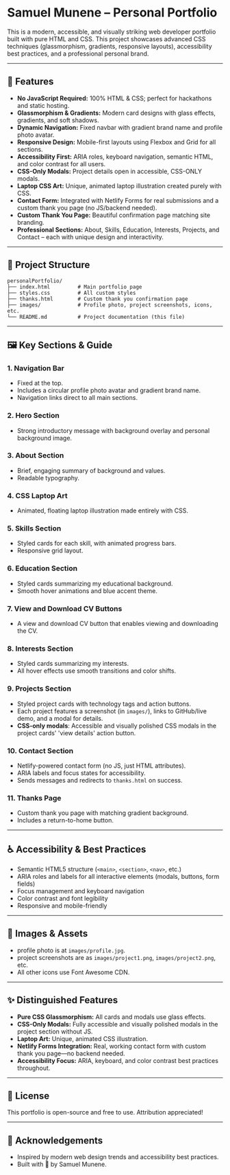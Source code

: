# Samuel Munene – Personal Portfolio

This is a modern, accessible, and visually striking web developer portfolio built with pure HTML and CSS. This project showcases advanced CSS techniques (glassmorphism, gradients, responsive layouts), accessibility best practices, and a professional personal brand.

---

## 🚀 Features

- **No JavaScript Required:** 100% HTML & CSS; perfect for hackathons and static hosting.
- **Glassmorphism & Gradients:** Modern card designs with glass effects, gradients, and soft shadows.
- **Dynamic Navigation:** Fixed navbar with gradient brand name and profile photo avatar.
- **Responsive Design:** Mobile-first layouts using Flexbox and Grid for all sections.
- **Accessibility First:** ARIA roles, keyboard navigation, semantic HTML, and color contrast for all users.
- **CSS-Only Modals:** Project details open in accessible, CSS-ONLY modals.
- **Laptop CSS Art:** Unique, animated laptop illustration created purely with CSS.
- **Contact Form:** Integrated with Netlify Forms for real submissions and a custom thank you page (no JS/backend needed).
- **Custom Thank You Page:** Beautiful confirmation page matching site branding.
- **Professional Sections:** About, Skills, Education, Interests, Projects, and Contact – each with unique design and interactivity.

---

## 📁 Project Structure

```
personalPortfolio/
├── index.html         # Main portfolio page
├── styles.css         # All custom styles
├── thanks.html        # Custom thank you confirmation page
├── images/            # Profile photo, project screenshots, icons, etc.
└── README.md          # Project documentation (this file)
```

---

## 🖼️ Key Sections & Guide

### 1. **Navigation Bar**
- Fixed at the top.
- Includes a circular profile photo avatar and gradient brand name.
- Navigation links direct to all main sections.

### 2. **Hero Section**
- Strong introductory message with background overlay and personal background image.

### 3. **About Section**
- Brief, engaging summary of background and values.
- Readable typography.

### 4. **CSS Laptop Art**
- Animated, floating laptop illustration made entirely with CSS.

### 5. **Skills Section**
- Styled cards for each skill, with animated progress bars.
- Responsive grid layout.

### 6. **Education Section**
- Styled cards summarizing my educational background.
- Smooth hover animations and blue accent theme.

### 7. **View and Download CV Buttons**
- A view and download CV button that enables viewing and downloading the CV.

### 8. **Interests Section**
- Styled cards summarizing my interests.
- All hover effects use smooth transitions and color shifts.

### 9. **Projects Section**
- Styled project cards with technology tags and action buttons.
- Each project features a screenshot (in `images/`), links to GitHub/live demo, and a modal for details.
- **CSS-only modals**: Accessible and visually polished CSS modals in the project cards' 'view details' action button.

### 10. **Contact Section**
- Netlify-powered contact form (no JS, just HTML attributes).
- ARIA labels and focus states for accessibility.
- Sends messages and redirects to `thanks.html` on success.

### 11. **Thanks Page**
- Custom thank you page with matching gradient background.
- Includes a return-to-home button.

---

## ♿ Accessibility & Best Practices
- Semantic HTML5 structure (`<main>`, `<section>`, `<nav>`, etc.)
- ARIA roles and labels for all interactive elements (modals, buttons, form fields)
- Focus management and keyboard navigation
- Color contrast and font legibility
- Responsive and mobile-friendly

---

## 📸 Images & Assets
- profile photo is at `images/profile.jpg`.
- project screenshots are as `images/project1.png`, `images/project2.png`, etc.
- All other icons use Font Awesome CDN.

---

## ✨ Distinguished Features
- **Pure CSS Glassmorphism:** All cards and modals use glass effects.
- **CSS-Only Modals:** Fully accessible and visually polished modals in the project section without JS.
- **Laptop Art:** Unique, animated CSS illustration.
- **Netlify Forms Integration:** Real, working contact form with custom thank you page—no backend needed.
- **Accessibility Focus:** ARIA, keyboard, and color contrast best practices throughout.

---

## 📄 License

This portfolio is open-source and free to use. Attribution appreciated!

---

## 🙏 Acknowledgements
- Inspired by modern web design trends and accessibility best practices.
- Built with 💙 by Samuel Munene.

